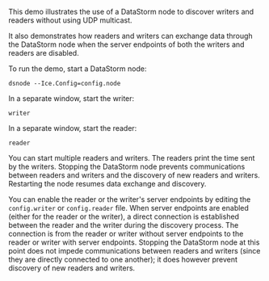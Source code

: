 This demo illustrates the use of a DataStorm node to discover writers and
readers without using UDP multicast.

It also demonstrates how readers and writers can exchange data through the
DataStorm node when the server endpoints of both the writers and readers are
disabled.

To run the demo, start a DataStorm node:
```
dsnode --Ice.Config=config.node
```

In a separate window, start the writer:
```
writer
```

In a separate window, start the reader:
```
reader
```

You can start multiple readers and writers. The readers print the time sent by
the writers. Stopping the DataStorm node prevents communications between
readers and writers and the discovery of new readers and writers. Restarting
the node resumes data exchange and discovery.

You can enable the reader or the writer's server endpoints by editing the
`config.writer` or `config.reader` file. When server endpoints are enabled
(either for the reader or the writer), a direct connection is established
between the reader and the writer during the discovery process. The connection
is from the reader or writer without server endpoints to the reader or writer
with server endpoints. Stopping the DataStorm node at this point does not
impede communications between readers and writers (since they are directly
connected to one another); it does however prevent discovery of new readers
and writers.
